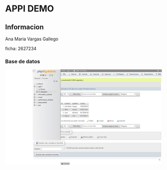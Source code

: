 <h1>APPI DEMO</h1>
<h2>Informacion</h2>
<p>Ana Maria Vargas Gallego</p>
<p>ficha: 2627234</p>

<h3>Base de datos</h3>
<img src= "./public/images/imagen_base_de_datos.png "  alt="base de datos mysql" >